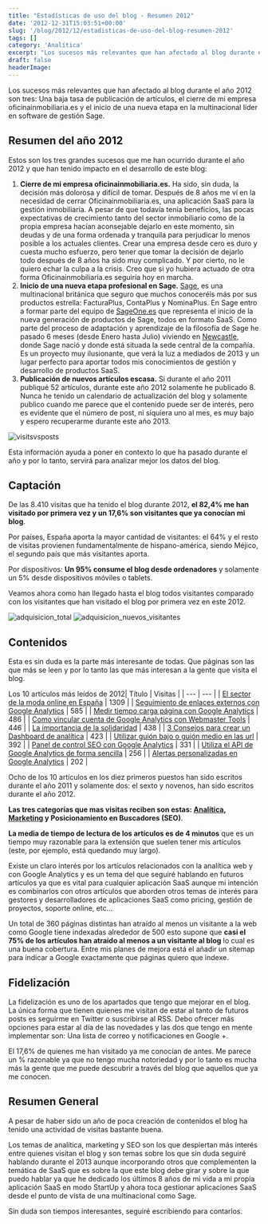 ```yaml
---
title: "Estadísticas de uso del blog - Resumen 2012"
date: '2012-12-31T15:03:51+00:00'
slug: '/blog/2012/12/estadisticas-de-uso-del-blog-resumen-2012'
tags: []
category: 'Analítica'
excerpt: "Los sucesos más relevantes que han afectado al blog durante el año 2012 son tres:  Una baja tasa de publicación de artículos, el cierre de mi empresa oficinainmobiliaria.es y el inicio de una nueva etapa en la multinacional del software Sage."
draft: false
headerImage: 
---
```

Los sucesos más relevantes que han afectado al blog durante el año 2012 son tres: Una baja tasa de publicación de artículos, el cierre de mi empresa oficinainmobiliaria.es y el inicio de una nueva etapa en la multinacional líder en software de gestión Sage.<!--more-->

## Resumen del año 2012

Estos son los tres grandes sucesos que me han ocurrido durante el año 2012 y que han tenido impacto en el desarrollo de este blog:

1. **Cierre de mi empresa oficinainmobiliaria.es.** Ha sido, sin duda, la decisión más dolorosa y difícil de tomar. Después de 8 años me ví en la necesidad de cerrar Oficinainmobiliaria.es, una aplicación SaaS para la gestión inmobiliaria. A pesar de que todavía tenía beneficios, las pocas expectativas de crecimiento tanto del sector inmobiliario como de la propia empresa hacían aconsejable dejarlo en este momento, sin deudas y de una forma ordenada y tranquila para perjudicar lo menos posible a los actuales clientes. Crear una empresa desde cero es duro y cuesta mucho esfuerzo, pero tener que tomar la decisión de dejarlo todo después de 8 años ha sido muy complicado. Y por cierto, no le quiero echar la culpa a la crisis. Creo que si yo hubiera actuado de otra forma Oficinainmobiliaria.es seguiría hoy en marcha.
2. **Inicio de una nueva etapa profesional en Sage.** [Sage](http://static.squarespace.com/static/5303797ae4b0c6ad9e43f072/5303ce80e4b0400995a883d6/5303cf35e4b0400995a88b0c/1392758581676/?format=original "Sage España"), es una multinacional británica que seguro que muchos conoceréis más por sus productos estrella: FacturaPlus, ContaPlus y NominaPlus.  En Sage entro a formar parte del equipo de [SageOne.es](http://static.squarespace.com/static/5303797ae4b0c6ad9e43f072/5303ce80e4b0400995a883d6/5303cf35e4b0400995a88b0c/1392758581676/?format=original "Facturación online para pymes y autónomos") que representa el inicio de la nueva generación de productos de Sage, todos en formato SaaS. Como parte del proceso de adaptación y aprendizaje de la filosofía de Sage he pasado 6 meses (desde Enero hasta Julio) viviendo en [Newcastle](http://en.wikipedia.org/wiki/Newcastle_upon_Tyne "Newcastle Upon Tyne"), donde Sage nació y donde está situada la sede central de la compañía.  Es un proyecto muy ilusionante, que verá la luz a mediados de 2013 y un lugar perfecto para aportar todos mis conocimientos de gestión y desarrollo de productos SaaS.
3. **Publicación de nuevos artículos escasa.** Si durante el año 2011 publiqué 52 artículos, durante este año 2012 solamente he publicado 8. Nunca he tenido un calendario de actualización del blog y solamente publico cuando me parece que el contenido puede ser de interés, pero es evidente que el número de post, ni siquiera uno al mes, es muy bajo y espero recuperarme durante este año 2013.

![visitsvsposts](http://static.squarespace.com/static/5303797ae4b0c6ad9e43f072/5303ce80e4b0400995a883d6/5303cf52e4b0400995a88c62/1392758610331/visitsvsposts-300x222.png?format=original)

Esta información ayuda a poner en contexto lo que ha pasado durante el año y por lo tanto, servirá para analizar mejor los datos del blog.

## Captación

De las 8.410 visitas que ha tenido el blog durante 2012, **el 82,4% me han visitado por primera vez y un 17,6% son visitantes que ya conocían mi blog**.

Por países, España aporta la mayor cantidad de visitantes: el 64% y el resto de visitas provienen fundamentalmente de hispano-américa, siendo Méjico, el segundo país que más visitantes aporta.

Por dispositivos: **Un 95% consume el blog desde ordenadores** y solamente un 5% desde dispositivos móviles o tablets.

Veamos ahora como han llegado hasta el blog todos visitantes comparado con los visitantes que han visitado el blog por primera vez en este 2012.

![adquisicion_total](http://static.squarespace.com/static/5303797ae4b0c6ad9e43f072/5303ce80e4b0400995a883d6/5303cf52e4b0400995a88c65/1392758610524/adquisicion_total-300x221.png?format=original "Como han llegado a mi blog") ![adquisicion_nuevos_visitantes](http://static.squarespace.com/static/5303797ae4b0c6ad9e43f072/5303ce80e4b0400995a883d6/5303cf52e4b0400995a88c68/1392758610716/adquisicion_nuevos_visitantes-300x230.png?format=original "Como llega la gente por primera vez al blog")

## Contenidos

Esta es sin duda es la parte más interesante de todas. Que páginas son las que más se leen y por lo tanto las que más interesan a la gente que visita el blog.

Los 10 artículos más leídos de 2012| Título | Visitas |
| --- | --- |
| [El sector de la moda online en España](/jorge-alvarez-moreno-1/2011/10/el-sector-de-la-moda-online-en-espana "El sector de la moda online en España") | 1309 |
| [Seguimiento de enlaces externos con Google Analytics](/jorge-alvarez-moreno-1/2011/10/seguimiento-de-enlaces-externos-con-google-analytics "Seguimiento de enlaces externos con Google Analytics") | 585 |
| [Medir tiempo carga página con Google Analytics](/jorge-alvarez-moreno-1/2011/05/medir-el-tiempo-de-carga-de-tu-pagina-con-google-analytics "Medir el tiempo de carga de tu página con Google Analytics") | 486 |
| [Como vincular cuenta de Google Analytics con Webmaster Tools](/jorge-alvarez-moreno-1/2011/10/como-vincular-tu-cuenta-de-google-analytics-con-webmaster-tools "Como vincular tu cuenta de Google Analytics con Webmaster Tools") | 446 |
| [La importancia de la solidaridad](/jorge-alvarez-moreno-1/2011/01/la-importancia-de-la-solidaridad "La importancia de la solidaridad") | 438 |
| [3 Consejos para crear un Dashboard de analítica](/jorge-alvarez-moreno-1/2012/04/3-consejos-para-crear-un-dashboard-de-analitica "3 Consejos para crear un Dashboard") | 423 |
| [Utilizar guión bajo o guión medio en las url](/jorge-alvarez-moreno-1/2011/09/utilizar-guion-medio-o-guion-bajo-en-las-url "Utilizar guión medio o guión bajo en las url") | 392 |
| [Panel de control SEO con Google Analytics](/jorge-alvarez-moreno-1/2011/09/panel-de-control-seo-con-google-analytics "Panel de control SEO con Google Analytics") | 331 |
| [Utiliza el API de Google Analytics de forma sencilla](/jorge-alvarez-moreno-1/2012/05/utiliza-el-api-de-google-analytics-de-forma-sencill "Utiliza el API de Google Analytics de forma sencilla") | 256 |
| [Alertas personalizadas en Google Analytics](/jorge-alvarez-moreno-1/2011/10/alertas-personalizadas-en-google-analytics "Alertas personalizadas en Google Analytics") | 202 |



Ocho de los 10 artículos en los diez primeros puestos han sido escritos durante el año 2011 y solamente dos: el sexto y novenos, han sido escritos durante el año 2012.

**Las tres categorías que mas visitas reciben son estas: [Analítica](http://static.squarespace.com/static/5303797ae4b0c6ad9e43f072/5303ce80e4b0400995a883d6/5303cf52e4b0400995a88c6b/1392758610930/?format=original "Analítica Web para el analista digital"), [Marketing](http://static.squarespace.com/static/5303797ae4b0c6ad9e43f072/5303ce80e4b0400995a883d6/5303cf53e4b0400995a88c6e/1392758611111/?format=original "Marketing online para aplicaciones SaaS") y Posicionamiento en Buscadores (SEO)**.

**La media de tiempo de lectura de los artículos es de 4 minutos** que es un tiempo muy razonable para la extensión que suelen tener mis artículos (este, por ejemplo, está quedando muy largo).

Existe un claro interés por los artículos relacionados con la analítica web y con Google Analytics y es un tema del que seguiré hablando en futuros artículos ya que es vital para cualquier aplicación SaaS aunque mi intención es combinarlos con otros artículos que aborden otros temas de interés para gestores y desarrolladores de aplicaciones SaaS como pricing, gestión de proyectos, soporte online, etc...

Un total de 360 páginas distintas han atraído al menos un visitante a la web como Google tiene indexadas alrededor de 500 esto supone que **casi el 75% de los artículos han atraído al menos a un visitante al blog** lo cual es una buena cobertura. Entre mis planes de mejora está el añadir un sitemap para indicar a Google exactamente que páginas quiero que indexe.

## Fidelización

La fidelización es uno de los apartados que tengo que mejorar en el blog. La única forma que tienen quienes me visitan de estar al tanto de futuros posts es seguirme en Twitter o suscribirse al RSS. Debo ofrecer más opciones para estar al día de las novedades y las dos que tengo en mente implementar son: Una lista de correo y notificaciones en Google +.

El 17,6% de quienes me han visitado ya me conocían de antes. Me parece un % razonable ya que no tengo mucha notoriedad y por lo tanto es mucha más la gente que me puede descubrir a través del blog que aquellos que ya me conocen.

## Resumen General

A pesar de haber sido un año de poca creación de contenidos el blog ha tenido una actividad de visitas bastante buena.

Los temas de analítica, marketing y SEO son los que despiertan más interés entre quienes visitan el blog y son temas sobre los que sin duda seguiré hablando durante el 2013 aunque incorporando otros que complementen la temática de SaaS que es sobre la que este blog debe girar y sobre la que puedo hablar ya que he dedicado los últimos 8 años de mi vida a mi propia aplicación SaaS en modo StartUp y ahora toca gestionar aplicaciones SaaS desde el punto de vista de una multinacional como Sage.

Sin duda son tiempos interesantes, seguiré escribiendo para contarlos.

